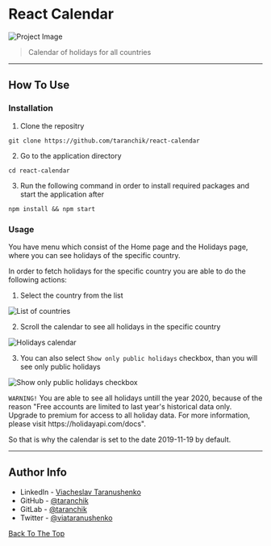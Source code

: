 # React Calendar

![Project Image](https://i.imgur.com/kGnhFvg.png)

> Calendar of holidays for all countries

---

## How To Use

### Installation

1. Clone the repositry
```
git clone https://github.com/taranchik/react-calendar
```

2. Go to the application directory
```
cd react-calendar
```

3. Run the following command in order to install required packages and start the application after
```
npm install && npm start
```

### Usage

You have menu which consist of the Home page and the Holidays page, where you can see holidays of the specific country.

In order to fetch holidays for the specific country you are able to do the following actions:

1. Select the country from the list

![List of countries](https://i.imgur.com/kGnhFvg.png)

2. Scroll the calendar to see all holidays in the specific country

![Holidays calendar](https://i.imgur.com/AjwY64l.png)

3. You can also select `Show only public holidays` checkbox, than you will see only public holidays

![Show only public holidays checkbox](https://i.imgur.com/dAdTBFB.png)

``WARNING!`` You are able to see all holidays untill the year 2020, because of the reason "Free accounts are limited to last year's historical data only. Upgrade to premium for access to all holiday data. For more information, please visit https:\/\/holidayapi.com\/docs". 

So that is why the calendar is set to the date 2019-11-19 by default.

---

## Author Info

- LinkedIn - [Viacheslav Taranushenko](https://www.linkedin.com/in/viacheslav-taranushenko-727466187/)
- GitHub - [@taranchik](https://github.com/taranchik)
- GitLab - [@taranchik](https://gitlab.com/taranchik)
- Twitter - [@viataranushenko](https://twitter.com/viataranushenko)

[Back To The Top](#react-calendar)